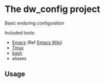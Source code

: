 
The dw_config project
===========================================================================

Basic enduring configuration


Included tools:

* [Emacs][emacs] (Ref [Emacs Wiki][])
* [Tmux][]
* [bash][]
* aliases

## Usage ##


[emacs]: http://www.gnu.org/software/emacs "Emacs"
[Emacs Wiki]: http://www.emacswiki.org "Emacs Wiki"
[Tmux]: http://tmux.sourceforge.net
[ipynb]: http://ipython.org/ipython-doc/stable/notebook/notebook.html
[flxbx]: http://fluxbox.org/
[bash]: https://www.gnu.org/software/bash/

